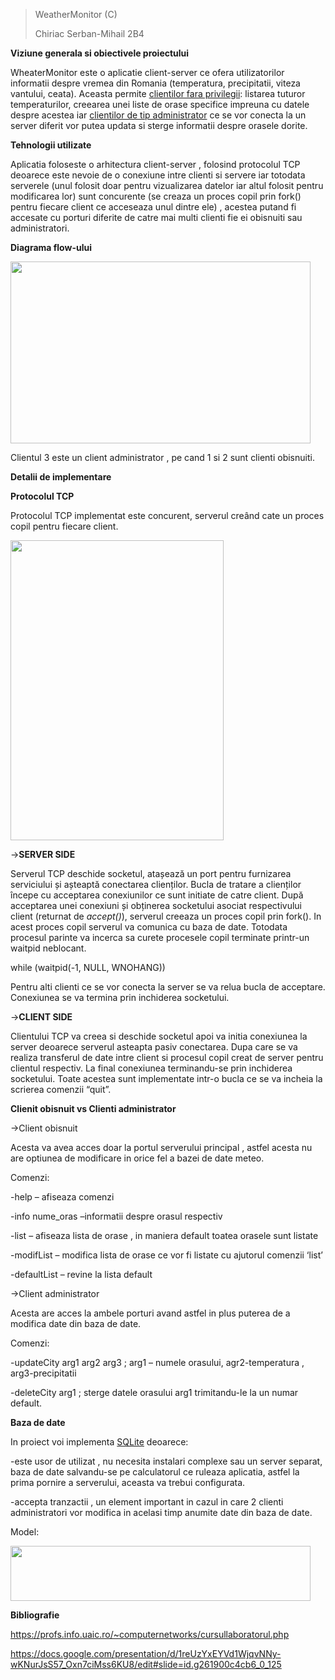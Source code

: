 > WeatherMonitor (C)
>
> Chiriac Serban-Mihail 2B4

**Viziune generala si obiectivele proiectului**

WheaterMonitor este o aplicatie client-server ce ofera utilizatorilor
informatii despre vremea din Romania (temperatura, precipitatii, viteza
vantului, ceata). Aceasta permite <u>clientilor fara privilegii</u>:
listarea tuturor temperaturilor, creearea unei liste de orase specifice
impreuna cu datele despre acestea iar <u>clientilor de tip
administrator</u> ce se vor conecta la un server diferit vor putea
updata si sterge informatii despre orasele dorite.

**Tehnologii utilizate**

Aplicatia foloseste o arhitectura client-server , folosind protocolul
TCP deoarece este nevoie de o conexiune intre clienti si servere iar
totodata serverele (unul folosit doar pentru vizualizarea datelor iar
altul folosit pentru modificarea lor) sunt concurente (se creaza un
proces copil prin fork() pentru fiecare client ce acceseaza unul dintre
ele) , acestea putand fi accesate cu porturi diferite de catre mai multi
clienti fie ei obisnuiti sau administratori.

**Diagrama flow-ului**

<img src="/media/image.png" style="width:5in;height:3.03125in" />

Clientul 3 este un client administrator , pe cand 1 si 2 sunt clienti
obisnuiti.

**Detalii de implementare**

**Protocolul TCP**

Protocolul TCP implementat este concurent, serverul creând cate un
proces copil pentru fiecare client.

<img src="/media/image2.png" style="width:3.55208in;height:5in" />

-\>**SERVER SIDE**

Serverul TCP deschide socketul, atașează un port pentru furnizarea
serviciului și așteaptă conectarea clienților. Bucla de tratare a
clienților începe cu acceptarea conexiunilor ce sunt initiate de catre
client. După acceptarea unei conexiuni și obținerea socketului asociat
respectivului client (returnat de *accept()*), serverul creeaza un
proces copil prin fork(). In acest proces copil serverul va comunica cu
baza de date. Totodata procesul parinte va incerca sa curete procesele
copil terminate printr-un waitpid neblocant.

while (waitpid(-1, NULL, WNOHANG))

Pentru alti clienti ce se vor conecta la server se va relua bucla de
acceptare. Conexiunea se va termina prin inchiderea socketului.

-\>**CLIENT SIDE**

Clientului TCP va creea si deschide socketul apoi va initia conexiunea
la server deoarece serverul asteapta pasiv conectarea. Dupa care se va
realiza transferul de date intre client si procesul copil creat de
server pentru clientul respectiv. La final conexiunea terminandu-se prin
inchiderea socketului. Toate acestea sunt implementate intr-o bucla ce
se va incheia la scrierea comenzii “quit”.

**Clienit obisnuit vs Clienti administrator**

-\>Client obisnuit

Acesta va avea acces doar la portul serverului principal , astfel acesta
nu are optiunea de modificare in orice fel a bazei de date meteo.

Comenzi:

-help – afiseaza comenzi

-info nume_oras –informatii despre orasul respectiv

-list – afiseaza lista de orase , in maniera default toatea orasele sunt
listate

-modifList – modifica lista de orase ce vor fi listate cu ajutorul
comenzii ‘list’

-defaultList – revine la lista default

-\>Client administrator

Acesta are acces la ambele porturi avand astfel in plus puterea de a
modifica date din baza de date.

Comenzi:

-updateCity arg1 arg2 arg3 ; arg1 – numele orasului, agr2-temperatura ,
arg3-precipitatii

-deleteCity arg1 ; sterge datele orasului arg1 trimitandu-le la un numar
default.

**Baza de date**

In proiect voi implementa <u>SQLite</u> deoarece:

-este usor de utilizat , nu necesita instalari complexe sau un server
separat, baza de date salvandu-se pe calculatorul ce ruleaza aplicatia,
astfel la prima pornire a serverului, aceasta va trebui configurata.

-accepta tranzactii , un element important in cazul in care 2 clienti
administratori vor modifica in acelasi timp anumite date din baza de
date.

Model:

<img src="/media/image3.png" style="width:5in;height:0.91667in" />

**Bibliografie**

<https://profs.info.uaic.ro/~computernetworks/cursullaboratorul.php>

<https://docs.google.com/presentation/d/1reUzYxEYVd1WjqvNNy-wKNurJsS57_Oxn7ciMss6KU8/edit#slide=id.g261900c4cb6_0_125>
